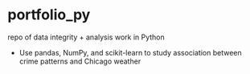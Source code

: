 # portfolio_py
repo of data integrity + analysis work in Python

* Use pandas, NumPy, and scikit-learn to study association between crime patterns and Chicago weather
